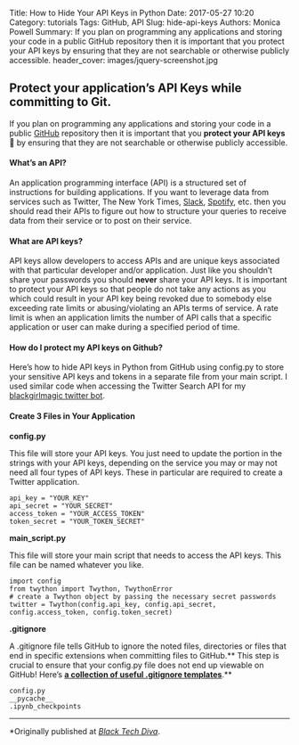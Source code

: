 Title: How to Hide Your API Keys in Python
Date: 2017-05-27 10:20
Category: tutorials
Tags:  GitHub, API
Slug: hide-api-keys
Authors: Monica Powell
Summary: If you plan on programming any applications and storing your code in a public GitHub repository then it is important that you protect your API keys by ensuring that they are not searchable or otherwise publicly accessible.
header_cover: images/jquery-screenshot.jpg



## Protect your application’s API Keys while committing to Git.


If you plan on programming any applications and storing your code in a public
[GitHub](https://github.com/) repository then it is important that you **protect
your API keys** 🔑 by ensuring that they are not searchable or otherwise
publicly accessible.

#### What’s an API?

An application programming interface (API) is a structured set of instructions
for building applications. If you want to leverage data from services such as
Twitter, The New York Times, [Slack](https://medium.com/@slackhq),
[Spotify](https://medium.com/@Spotify), etc. then you should read their APIs to
figure out how to structure your queries to receive data from their service or
to post on their service.

#### What are API keys?

API keys allow developers to access APIs and are unique keys associated with
that particular developer and/or application. Just like you shouldn’t share your
passwords you should **never** share your API keys. It is important to protect
your API keys so that people do not take any actions as you which could result
in your API key being revoked due to somebody else exceeding rate limits or
abusing/violating an APIs terms of service. A rate limit is when an application
limits the number of API calls that a specific application or user can make
during a specified period of time.

#### How do I protect my API keys on Github?

Here’s how to hide API keys in Python from GitHub using config.py to store your
sensitive API keys and tokens in a separate file from your main script. I used
similar code when accessing the Twitter Search API for my [blackgirlmagic
twitter bot](https://github.com/M0nica/blackgirlmagic).

#### Create 3 Files in Your Application

**config.py**

This file will store your API keys. You just need to update the portion in the
strings with your API keys, depending on the service you may or may not need all
four types of API keys. These in particular are required to create a Twitter
application.

    api_key = "YOUR_KEY"
    api_secret = "YOUR_SECRET"
    access_token = "YOUR_ACCESS_TOKEN"
    token_secret = "YOUR_TOKEN_SECRET"

**main_script.py**

This file will store your main script that needs to access the API keys. This
file can be named whatever you like.

    import config
    from twython import Twython, TwythonError
    # create a Twython object by passing the necessary secret passwords
    twitter = Twython(config.api_key, config.api_secret, config.access_token, config.token_secret)

**.gitignore**

A .gitignore file tells GitHub to ignore the noted files, directories or files
that end in specific extensions when committing files to GitHub.** This step is
crucial to ensure that your config.py file does not end up viewable on GitHub!
Here’s **[a collection of useful .gitignore
templates](https://github.com/github/gitignore)**.**

    config.py
    __pycache__
    .ipynb_checkpoints



*****

*Originally published at *[Black Tech
Diva](http://www.blacktechdiva.com/hide-api-keys/)*.
